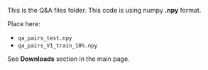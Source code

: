 This is the Q&A files folder. This code is using numpy **.npy** format.

Place here:
- `qa_pairs_test.npy`
- `qa_pairs_V1_train_10%.npy`

See **Downloads** section in the main page.